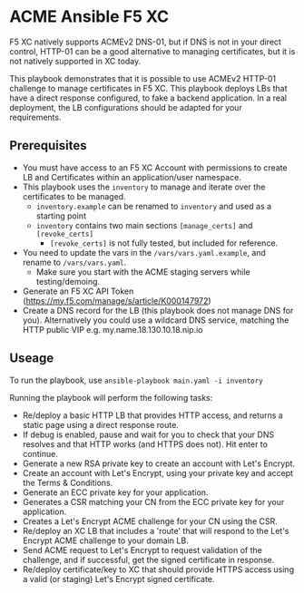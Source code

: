 # ACME Ansible F5 XC

F5 XC natively supports ACMEv2 DNS-01, but if DNS is not in your direct control, HTTP-01 can be a good alternative to managing certificates, but it is not natively supported in XC today.

This playbook demonstrates that it is possible to use ACMEv2 HTTP-01 challenge to manage certificates in F5 XC.  This playbook deploys LBs that have a direct response configured, to fake a backend application.  In a real deployment, the LB configurations should be adapted for your requirements.

## Prerequisites

- You must have access to an F5 XC Account with permissions to create LB and Certificates within an application/user namespace.
- This playbook uses the `inventory` to manage and iterate over the certificates to be managed.
  - `inventory.example` can be renamed to `inventory` and used as a starting point
  - `inventory` contains two main sections `[manage_certs]` and `[revoke_certs]`
    - `[revoke_certs]` is not fully tested, but included for reference.
- You need to update the vars in the `/vars/vars.yaml.example`, and rename to `/vars/vars.yaml`.
  - Make sure you start with the ACME staging servers while testing/demoing.
- Generate an F5 XC API Token (https://my.f5.com/manage/s/article/K000147972)
- Create a DNS record for the LB (this playbook does not manage DNS for you).  Alternatively you could use a wildcard DNS service, matching the HTTP public VIP e.g. my.name.18.130.10.18.nip.io

## Useage

To run the playbook, use `ansible-playbook main.yaml -i inventory`

Running the playbook will perform the following tasks:

-   Re/deploy a basic HTTP LB that provides HTTP access, and returns a static page using a direct response route.
-   If debug is enabled, pause and wait for you to check that your DNS resolves and that HTTP works (and HTTPS does not).  Hit enter to continue.
-   Generate a new RSA private key to create an account with Let's Encrypt.
-   Create an account with Let's Encrypt, using your private key and accept the Terms & Conditions.
-   Generate an ECC private key for your application.
-   Generates a CSR matching your CN from the ECC private key for your application.
-   Creates a Let's Encrypt ACME challenge for your CN using the CSR.
-   Re/deploy an XC LB that includes a 'route' that will respond to the Let's Encrypt ACME challenge to your domain LB.
-   Send ACME request to Let's Encrypt to request validation of the challenge, and if successful, get the signed certificate in response.
-   Re/deploy certificate/key to XC that should provide HTTPS access using a valid (or staging) Let's Encrypt signed certificate.